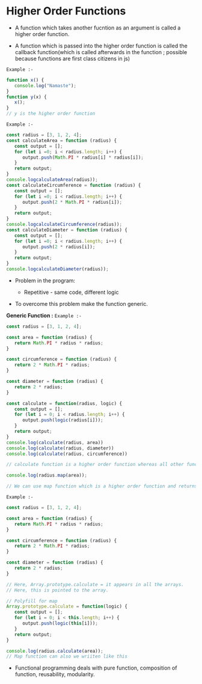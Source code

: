 <h1>Higher Order Functions</h1>
<p>

- A function which takes another fucntion as an argument is called a higher order function.

- A function which is passed into the higher order function is called the callback function(which is called afterwards in the function ; possible because functions are first class citizens in js)

<code>Example :-</code>
```javascript
function x() {
   console.log("Namaste");
}
function y(x) {
   x();
}
// y is the higher order function
```

<code>Example :-</code>
```javascript
const radius = [3, 1, 2, 4];
const calculateArea = function (radius) {
   const output = [];
   for (let i =0; i < radius.length; i++) {
      output.push(Math.PI * radius[i] * radius[i]);
   }
   return output;
}
console.logcalculateArea(radius));
const calculateCircumference = function (radius) {
   const output = [];
   for (let i =0; i < radius.length; i++) {
      output.push(2 * Math.PI * radius[i]);
   }
   return output;
}
console.logcalculateCircumference(radius));
const calculateDiameter = function (radius) {
   const output = [];
   for (let i =0; i < radius.length; i++) {
      output.push(2 * radius[i]);
   }
   return output;
}
console.logcalculateDiameter(radius));
```

-  Problem in the program: 
   - Repetitive - same code, different logic

- To overcome this problem make the function generic.
                                 
<b>Generic Function :</b>
<code>Example :-</code>
```javascript
const radius = [3, 1, 2, 4];

const area = function (radius) {
   return Math.PI * radius * radius;
}

const circumference = function (radius) {
   return 2 * Math.PI * radius;
}

const diameter = function (radius) {
   return 2 * radius;
}

const calculate = function(radius, logic) {
   const output = [];
   for (let i = 0; i < radius.length; i++) {
      output.push(logic(radius[i]));
   }
   return output;
}
console.log(calculate(radius, area))
console.log(calculate(radius, diameter))
console.log(calculate(radius, circumference))

// calculate function is a higher order function whereas all other functions like area, circumference, diameter are callback function.

console.log(radius.map(area));

// We can use map function which is a higher order function and returns an array as an output. So we can pass the callback function to it as an parameter.
```

<code>Example :-</code>
```javascript
const radius = [3, 1, 2, 4];

const area = function (radius) {
   return Math.PI * radius * radius;
}

const circumference = function (radius) {
   return 2 * Math.PI * radius;
}

const diameter = function (radius) {
   return 2 * radius;
}

// Here, Array.prototype.calculate = it appears in all the arrays. 
// Here, this is pointed to the array. 

// Polyfill for map
Array.prototype.calculate = function(logic) {
   const output = [];
   for (let i = 0; i < this.length; i++) {
      output.push(logic(this[i]));
   }
   return output;
}

console.log(radius.calculate(area));
// Map function can also we wriiten like this
```

- Functional programming deals with pure function, composition of function, reusability, modularity.
</p> 
